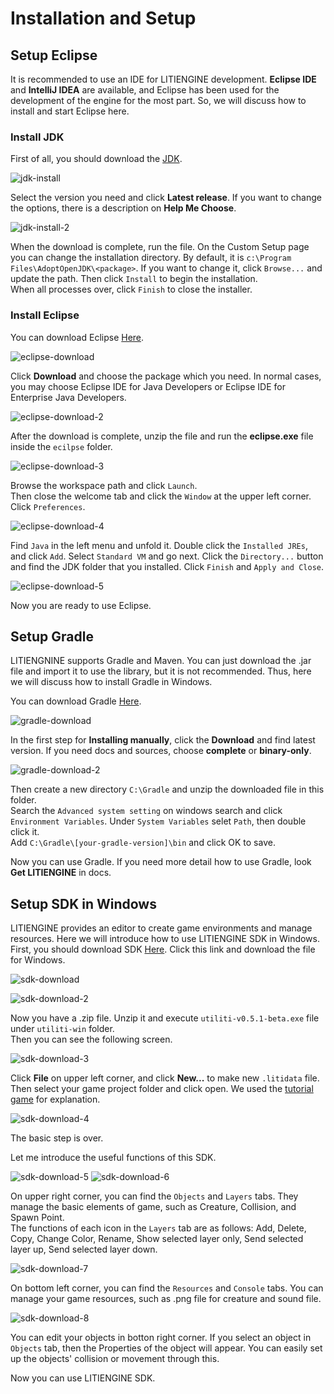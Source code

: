 # Installation and Setup

## Setup Eclipse

It is recommended to use an IDE for LITIENGINE development. **Eclipse IDE** and **IntelliJ IDEA** are available, and Eclipse has been used for the development of the engine for the most part. So, we will discuss how to install and start Eclipse here.

### Install JDK

First of all, you should download the [JDK](https://adoptopenjdk.net/index.html).


![jdk-install](/getting-started/img/new-jdk-intsall.png)


Select the version you need and click **Latest release**. If you want to change the options, there is a description on **Help Me Choose**.  


![jdk-install-2](/getting-started/img/new-jdk-install-2.png)


When the download is complete, run the file. On the Custom Setup page you can change the installation directory. By default, it is `c:\Program Files\AdoptOpenJDK\<package>`. If you want to change it, click `Browse...` and update the path. Then click `Install` to begin the installation.  
When all processes over, click `Finish` to close the installer.


### Install Eclipse

You can download Eclipse [Here](https://www.eclipse.org/ide/).


![eclipse-download](/getting-started/img/eclipse_download.png)


Click **Download** and choose the package which you need. In normal cases, you may choose Eclipse IDE for Java Developers or Eclipse IDE for Enterprise Java Developers.


![eclipse-download-2](/getting-started/img/eclipse_download_2.png)


After the download is complete, unzip the file and run the **eclipse.exe** file inside the `ecilpse` folder.


![eclipse-download-3](/getting-started/img/eclipse_download_3.png)


Browse the workspace path and click `Launch`.  
Then close the welcome tab and click the `Window` at the upper left corner. Click `Preferences`. 


![eclipse-download-4](/getting-started/img/eclipse_download_4.png)


Find `Java` in the left menu and unfold it. Double click the `Installed JREs`, and click `Add`. Select `Standard VM` and go next. Click the `Directory...` button and find the JDK folder that you installed. Click `Finish` and `Apply and Close`.


![eclipse-download-5](/getting-started/img/eclipse_download_5.png)


Now you are ready to use Eclipse.


## Setup Gradle

LITIENGNINE supports Gradle and Maven. You can just download the .jar file and import it to use the library, but it is not recommended. Thus, here we will discuss how to install Gradle in Windows.


You can download Gradle [Here](https://gradle.org/install/).


![gradle-download](/getting-started/img/gradle_download.png)


In the first step for **Installing manually**, click the **Download** and find latest version. If you need docs and sources, choose **complete** or **binary-only**.


![gradle-download-2](/getting-started/img/gradle_download_2.png)


Then create a new directory `C:\Gradle` and unzip the downloaded file in this folder.  
Search the `Advanced system setting` on windows search and click `Environment Variables`. Under `System Variables` selet `Path`, then double click it.  
Add `C:\Gradle\[your-gradle-version]\bin` and click OK to save.


Now you can use Gradle. If you need more detail how to use Gradle, look **Get LITIENGINE** in docs.


## Setup SDK in Windows

LITIENGINE provides an editor to create game environments and manage resources. Here we will introduce how to use LITIENGINE SDK in Windows.  
First, you should download SDK [Here](https://litiengine.com/download/). Click this link and download the file for Windows.


![sdk-download](/getting-started/img/sdk_download.png)


![sdk-download-2](/getting-started/img/sdk_download_2.png)


Now you have a .zip file. Unzip it and execute `utiliti-v0.5.1-beta.exe` file under `utiliti-win` folder.  
Then you can see the following screen.


![sdk-download-3](/getting-started/img/sdk-download_3.png)


Click **File** on upper left corner, and click **New...** to make new `.litidata` file. Then select your game project folder and click open. We used the [tutorial game](https://github.com/gurkenlabs/litiengine-gurk-nukem) for explanation.


![sdk-download-4](/getting-started/img/sdk-download_4.png)


The basic step is over.


Let me introduce the useful functions of this SDK.


![sdk-download-5](/getting-started/img/sdk-download_5.png)
![sdk-download-6](/getting-started/img/sdk-download_6.png)


On upper right corner, you can find the `Objects` and `Layers` tabs. They manage the basic elements of game, such as Creature, Collision, and Spawn Point.  
The functions of each icon in the `Layers` tab are as follows: Add, Delete, Copy, Change Color, Rename, Show selected layer only, Send selected layer up, Send selected layer down.


![sdk-download-7](/getting-started/img/sdk-download_7.png)


On bottom left corner, you can find the `Resources` and `Console` tabs. You can manage your game resources, such as .png file for creature and sound file. 


![sdk-download-8](/getting-started/img/sdk-download_8.png)


You can edit your objects in botton right corner. If you select an object in `Objects` tab, then the Properties of the object will appear. You can easily set up the objects' collision or movement through this.


Now you can use LITIENGINE SDK.
